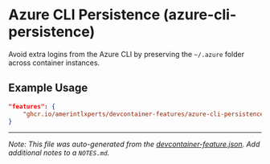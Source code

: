 
# Azure CLI Persistence (azure-cli-persistence)

Avoid extra logins from the Azure CLI by preserving the `~/.azure` folder across container instances.

## Example Usage

```json
"features": {
    "ghcr.io/amerintlxperts/devcontainer-features/azure-cli-persistence:0": {}
}
```





---

_Note: This file was auto-generated from the [devcontainer-feature.json](https://github.com/amerintlxperts/devcontainer-features/blob/main/src/azure-cli-persistence/devcontainer-feature.json).  Add additional notes to a `NOTES.md`._
